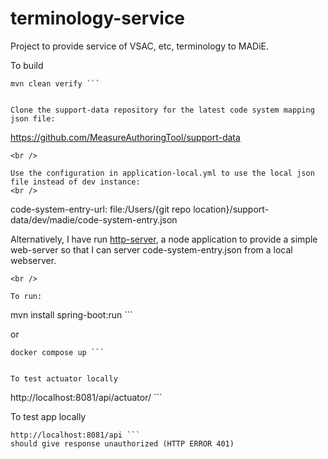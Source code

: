 # terminology-service

Project to provide service of VSAC, etc, terminology to MADiE.

To build 
```
mvn clean verify ```


Clone the support-data repository for the latest code system mapping json file:
```
https://github.com/MeasureAuthoringTool/support-data
```
<br />

Use the configuration in application-local.yml to use the local json file instead of dev instance:
<br />
```
code-system-entry-url: file:/Users/{git repo location}/support-data/dev/madie/code-system-entry.json

Alternatively, I have run [http-server](https://www.npmjs.com/package/http-server),  a node application to provide a simple web-server so that I can server code-system-entry.json from a local webserver.  
```
<br />

To run:
```
mvn install spring-boot:run ```

or
```
docker compose up ```


To test actuator locally
```
http://localhost:8081/api/actuator/ ```

To test app locally
```
http://localhost:8081/api ```
should give response unauthorized (HTTP ERROR 401)

